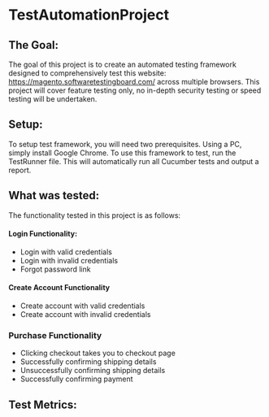 # TestAutomationProject
## The Goal: 
The goal of this project is to create an automated testing framework designed to comprehensively test this website: https://magento.softwaretestingboard.com/ across multiple browsers. 
This project will cover feature testing only, no in-depth security testing or speed testing will be undertaken.
## Setup: 
To setup test framework, you will need two prerequisites. Using a PC, simply install Google Chrome. 
To use this framework to test, run the TestRunner file. This will automatically run all Cucumber tests and output a report. 
## What was tested: 
The functionality tested in this project is as follows: 
#### Login Functionality: 
- Login with valid credentials
- Login with invalid credentials
- Forgot password link
#### Create Account Functionality 
- Create account with valid credentials 
- Create account with invalid credentials
### Purchase Functionality 
- Clicking checkout takes you to checkout page 
- Successfully confirming shipping details
- Unsuccessfully confirming shipping details 
- Successfully confirming payment 
## Test Metrics: 
